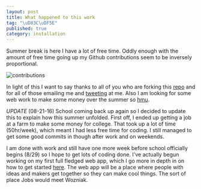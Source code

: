 ```yaml
---
layout: post
title: What happened to this work
tag: "\uD83C\uDF5E"
published: true
category: installation
---
```


Summer break is here I have a lot of free time. Oddly enough with the amount of free time going up my Github contributions seem to be inversely proportional.

![contributions](/assets/img/lol-contributions.png)

In light of this I want to say thanks to all of you who are forking this [repo](https://github.com/getmicah/getmicah.github.io) and for all of 
those emailing me and [tweeting](https://twitter.com/getmicah) at me. Also I am looking for some web work to make some money over the summer 
so 
[hmu](mailto:micahcowell99@gmail.com).

*UPDATE* (08-21-16)
School coming back up again so I decided to update this to explain how this summer unfolded. First off, I ended up getting a job at a farm to make some money for college. That took up a lot of time (50hr/week), which meant I had less free time for coding. I still managed to get some good commits in though after work and on weekends.

I am done with work and still have one more week before school officially begins (8/29) so I hope to get lots of coding done. I've actually begun working on my first full fledged web app, which I go more in depth in on how to get started [here](/blog/web-app-in-2016). The web app will be a place where people with ideas and makers get together so they can make cool things. The sort of place Jobs would meet Wozniak.
